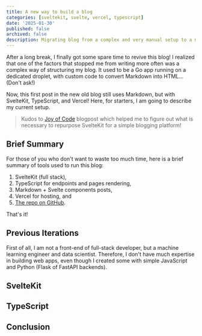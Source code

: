 ```yaml
---
title: A new way to build a blog
categories: [sveltekit, svelte, vercel, typescript]
date: '2025-01-30'
published: false
archived: false
description: Migrating blog from a complex and very manual setup to a more flexible solution
---
```


After a long break, I finally got some spare time to revive this blog! I realized that one of the factors that stopped
me from writing more often was a complex way of structuring my blog. It used to be a Go app running on a dedicated 
droplet, with custom code to convert Markdown into HTML... (Don't ask!)

Now, this first post in the new old blog still uses Markdown, but with SvelteKit, TypeScript, and Vercel! Here, for 
starters, I am going to describe my current setup.

> Kudos to [Joy of Code](https://joyofcode.xyz/sveltekit-markdown-blog) blogpost which helped me to figure out
> what is necessary to repurpose SvelteKit for a simple blogging platform!

## Brief Summary

For those of you who don't want to waste too much time, here is a brief summary of tools used to run this blog:

1. SvelteKit (full stack),
2. TypeScript for endpoints and pages rendering, 
3. Markdown + Svelte components posts, 
4. Vercel for hosting, and
5. [The repo on GitHub](https://github.com/devforfu/newblog).

That's it!

## Previous Iterations

First of all, I am not a front-end of full-stack developer, but a machine learning engineer and data scientist. 
Therefore, I don't have much expertise in building web apps, even though I created some with simple JavaScript and 
Python (Flask of FastAPI backends).

## SvelteKit

## TypeScript

## Conclusion